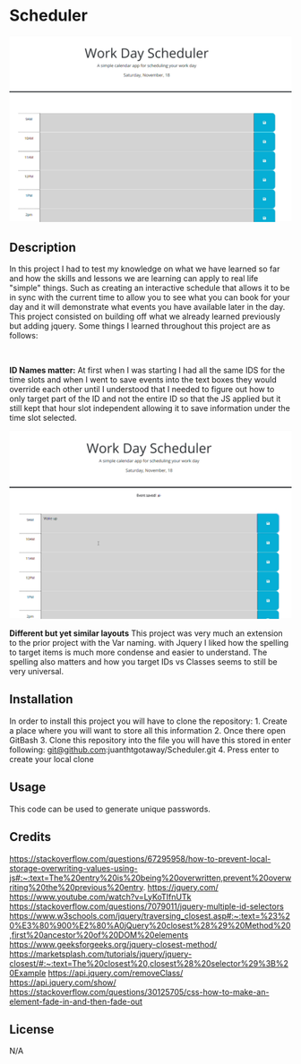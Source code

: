 # Scheduler
![alt text](./assets/images/landing%20Page.png)

## Description 
In this project I had to test my knowledge on what we have learned so far and how the skills and lessons we are learning can apply to real life "simple" things. Such as creating an interactive schedule that allows it to be in sync with the current time to allow you to see what you can book for your day and it will demonstrate what events you have available later in the day. This project consisted on building off what we already learned previously but adding jquery. Some things I learned throughout this project are as follows:

<br>

**ID Names matter:** At first when I was starting I had all the same IDS for the time slots and when I went to save events into the text boxes they would override each other until I understood that I needed to figure out how to only target part of the ID and not the entire ID so that the JS applied but it still kept that hour slot independent allowing it to save information under the time slot selected.
<br>

![alt text](./assets/images/Event%20Saved.png)

**Different but yet similar layouts** This project was very much an extension to the prior project with the Var naming. with Jquery I liked how the spelling to target items is much more condense and easier to understand. The spelling also matters and how you target IDs vs Classes seems to still be very universal. 



## Installation
In order to install this project you will have to clone the repository: 
    1. Create a place where you will want to store all this information 
    2. Once there open GitBash
    3. Clone this repository into the file you will have this stored in
            enter following: git@github.com:juanthtgotaway/Scheduler.git
    4. Press enter to create your local clone


## Usage
This code can be used to generate unique passwords.

## Credits
https://stackoverflow.com/questions/67295958/how-to-prevent-local-storage-overwriting-values-using-js#:~:text=The%20entry%20is%20being%20overwritten,prevent%20overwriting%20the%20previous%20entry.
https://jquery.com/
https://www.youtube.com/watch?v=LyKoTIfnUTk
https://stackoverflow.com/questions/7079011/jquery-multiple-id-selectors
https://www.w3schools.com/jquery/traversing_closest.asp#:~:text=%23%20%E3%80%900%E2%80%A0jQuery%20closest%28%29%20Method%20,first%20ancestor%20of%20DOM%20elements
https://www.geeksforgeeks.org/jquery-closest-method/
https://marketsplash.com/tutorials/jquery/jquery-closest/#:~:text=The%20closest%20,closest%28%20selector%29%3B%20Example
https://api.jquery.com/removeClass/
https://api.jquery.com/show/
https://stackoverflow.com/questions/30125705/css-how-to-make-an-element-fade-in-and-then-fade-out
     
## License 
N/A

